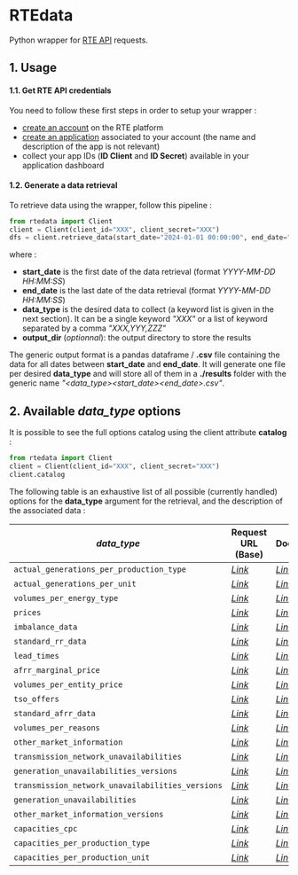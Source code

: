 # RTEdata

Python wrapper for [RTE API](https://data.rte-france.com/) requests. 

## 1. Usage

#### 1.1. Get RTE API credentials

You need to follow these first steps in order to setup your wrapper :  

* [create an account](https://data.rte-france.com/create_account) on the RTE platform
* [create an application](https://data.rte-france.com/group/guest/apps) associated to your account (the name and description of the app is not relevant)
* collect your app IDs (**ID Client** and **ID Secret**) available in your application dashboard

#### 1.2. Generate a data retrieval

To retrieve data using the wrapper, follow this pipeline :

```python
from rtedata import Client
client = Client(client_id="XXX", client_secret="XXX")
dfs = client.retrieve_data(start_date="2024-01-01 00:00:00", end_date="2024-01-02 23:59:00", data_type="actual_generations_per_unit", output_dir="./output")
```

where :
* **start_date** is the first date of the data retrieval (format *YYYY-MM-DD HH:MM:SS*)
* **end_date** is the last date of the data retrieval (format *YYYY-MM-DD HH:MM:SS*)
* **data_type** is the desired data to collect (a keyword list is given in the next section). It can be a single keyword *"XXX"* or a list of keyword separated by a comma *"XXX,YYY,ZZZ"*
* **output_dir** (*optionnal*): the output directory to store the results

The generic output format is a pandas dataframe / **.csv** file containing the data for all dates between **start_date** and **end_date**. It will generate one file per desired **data_type** and will store all of them in a **./results** folder with the generic name *"<data_type>_<start_date>_<end_date>.csv"*.

## 2. Available *data_type* options

It is possible to see the full options catalog using the client attribute **catalog** :

```python
from rtedata import Client
client = Client(client_id="XXX", client_secret="XXX")
client.catalog
```

The following table is an exhaustive list of all possible (currently handled) options for the **data_type** argument for the retrieval, and the description of the associated data :

| *data_type* | Request URL (Base) | Documentation |
|-------------------|-----|-----|
| `actual_generations_per_production_type` | *[Link](https://digital.iservices.rte-france.com/open_api/actual_generation/v1/actual_generations_per_production_type)* | *[Link](https://data.rte-france.com/catalog/-/api/doc/user-guide/Actual+Generation/1.1)*|
| `actual_generations_per_unit` | *[Link](https://digital.iservices.rte-france.com/open_api/actual_generation/v1/actual_generations_per_unit)* | *[Link](https://data.rte-france.com/catalog/-/api/doc/user-guide/Actual+Generation/1.1)*|
| `volumes_per_energy_type` | *[Link](https://digital.iservices.rte-france.com/open_api/balancing_energy/v4/volumes_per_energy_type)* | *[Link](https://data.rte-france.com/catalog/-/api/doc/user-guide/Balancing+Energy/4.0)*|
| `prices` | *[Link](https://digital.iservices.rte-france.com/open_api/balancing_energy/v4/prices)* | *[Link](https://data.rte-france.com/catalog/-/api/doc/user-guide/Balancing+Energy/4.0)*|
| `imbalance_data` | *[Link](https://digital.iservices.rte-france.com/open_api/balancing_energy/v4/imbalance_data)* | *[Link](https://data.rte-france.com/catalog/-/api/doc/user-guide/Balancing+Energy/4.0)*|
| `standard_rr_data` | *[Link](https://digital.iservices.rte-france.com/open_api/balancing_energy/v4/standard_rr_data)* | *[Link](https://data.rte-france.com/catalog/-/api/doc/user-guide/Balancing+Energy/4.0)*|
| `lead_times` | *[Link](https://digital.iservices.rte-france.com/open_api/balancing_energy/v4/lead_times)* | *[Link](https://data.rte-france.com/catalog/-/api/doc/user-guide/Balancing+Energy/4.0)*|
| `afrr_marginal_price` | *[Link](https://digital.iservices.rte-france.com/open_api/balancing_energy/v4/afrr_marginal_price)* | *[Link](https://data.rte-france.com/catalog/-/api/doc/user-guide/Balancing+Energy/4.0)*|
| `volumes_per_entity_price` | *[Link](https://digital.iservices.rte-france.com/open_api/balancing_energy/v4/volumes_per_entity_price)* | *[Link](https://data.rte-france.com/catalog/-/api/doc/user-guide/Balancing+Energy/4.0)*|
| `tso_offers` | *[Link](https://digital.iservices.rte-france.com/open_api/balancing_energy/v4/tso_offers)* | *[Link](https://data.rte-france.com/catalog/-/api/doc/user-guide/Balancing+Energy/4.0)*|
| `standard_afrr_data` | *[Link](https://digital.iservices.rte-france.com/open_api/balancing_energy/v4/standard_afrr_data)* | *[Link](https://data.rte-france.com/catalog/-/api/doc/user-guide/Balancing+Energy/4.0)*|
| `volumes_per_reasons` | *[Link](https://digital.iservices.rte-france.com/open_api/balancing_energy/v4/volumes_per_reasons)* | *[Link](https://data.rte-france.com/catalog/-/api/doc/user-guide/Balancing+Energy/4.0)*|
| `other_market_information` | *[Link](https://digital.iservices.rte-france.com/open_api/unavailability_additional_information/v6/other_market_information)* | *[Link](https://data.rte-france.com/catalog/-/api/doc/user-guide/Unavailability+Additional+Information/6.0)*|
| `transmission_network_unavailabilities` | *[Link](https://digital.iservices.rte-france.com/open_api/unavailability_additional_information/v6/transmission_network_unavailabilities)* | *[Link](https://data.rte-france.com/catalog/-/api/doc/user-guide/Unavailability+Additional+Information/6.0)*|
| `generation_unavailabilities_versions` | *[Link](https://digital.iservices.rte-france.com/open_api/unavailability_additional_information/v6/generation_unavailabilities_versions)* | *[Link](https://data.rte-france.com/catalog/-/api/doc/user-guide/Unavailability+Additional+Information/6.0)*|
| `transmission_network_unavailabilities_versions` | *[Link](https://digital.iservices.rte-france.com/open_api/unavailability_additional_information/v6/transmission_network_unavailabilities_versions)* | *[Link](https://data.rte-france.com/catalog/-/api/doc/user-guide/Unavailability+Additional+Information/6.0)*|
| `generation_unavailabilities` | *[Link](https://digital.iservices.rte-france.com/open_api/unavailability_additional_information/v6/generation_unavailabilities)* | *[Link](https://data.rte-france.com/catalog/-/api/doc/user-guide/Unavailability+Additional+Information/6.0)*|
| `other_market_information_versions` | *[Link](https://digital.iservices.rte-france.com/open_api/unavailability_additional_information/v6/other_market_information_versions)* | *[Link](https://data.rte-france.com/catalog/-/api/doc/user-guide/Unavailability+Additional+Information/6.0)*|
| `capacities_cpc` | *[Link](https://digital.iservices.rte-france.com/open_api/generation_installed_capacities/v1/capacities_cpc)* | *[Link](https://data.rte-france.com/catalog/-/api/doc/user-guide/Generation+Installed+Capacities/1.1)*|
| `capacities_per_production_type` | *[Link](https://digital.iservices.rte-france.com/open_api/generation_installed_capacities/v1/capacities_per_production_type)* | *[Link](https://data.rte-france.com/catalog/-/api/doc/user-guide/Generation+Installed+Capacities/1.1)*|
| `capacities_per_production_unit` | *[Link](https://digital.iservices.rte-france.com/open_api/generation_installed_capacities/v1/capacities_per_production_unit)* | *[Link](https://data.rte-france.com/catalog/-/api/doc/user-guide/Generation+Installed+Capacities/1.1)*|

